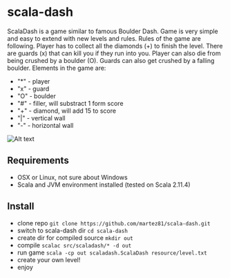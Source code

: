 # scala-dash
ScalaDash is a game similar to famous Boulder Dash. Game is very simple and easy to extend with new levels and rules.
Rules of the game are following.
Player has to collect all the diamonds (+) to finish the level. There are guards (x) that can kill you if they run into you.
Player can also die from being crushed by a boulder (O). Guards can also get crushed by a falling boulder.
Elements in the game are:
- "*" - player
- "x" - guard
- "O" - boulder
- "#" - filler, will substract 1 form score
- "+" - diamond, will add 15 to score
- "|" - vertical wall
- "-" - horizontal wall

![Alt text](https://github.com/martez81/scala-dash/blob/master/resource/img/screenshot1.png)

## Requirements
- OSX or Linux, not sure about Windows
- Scala and JVM environment installed (tested on Scala 2.11.4)

## Install
- clone repo `git clone https://github.com/martez81/scala-dash.git`
- switch to scala-dash dir `cd scala-dash`
- create dir for compiled source `mkdir out` 
- compile `scalac src/scaladash/* -d out`
- run game `scala -cp out scaladash.ScalaDash resource/level.txt`
- create your own level!
- enjoy
